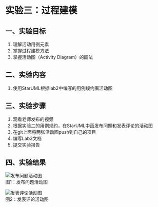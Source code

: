 # 实验三：过程建模

 ## 一、实验目标
 1. 理解活动用例元素
 2. 掌握过程建模方法
 3. 掌握活动图（Activity Diagram）的画法
 ## 二、实验内容
 1. 使用StarUML根据lab2中编写的用例规约画活动图
 ## 三、实验步骤
 1. 观看老师发布的视频
 2. 根据实验二的用例规约，在StarUML中画发布问题和发表评论的活动图
 3. 在git上面将两张活动图push到自己的项目
 4. 编写Lab3文档
 5. 提交实验报告
 ## 四、实验结果
 ![发布问题活动图](./发布问题.jpg)  
 图1：发布问题活动图

 ![发表评论活动图](./发表评论.jpg)  
 图2：发表评论活动图

 
 
